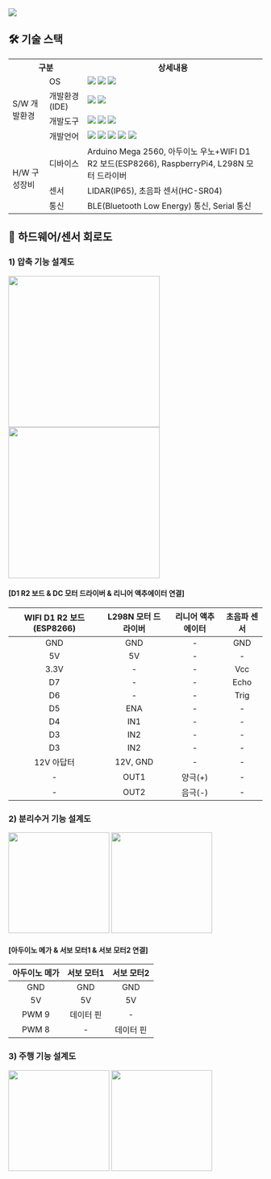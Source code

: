 <img src="https://capsule-render.vercel.app/api?type=waving&color=auto&height=200&section=header&text=호출%20가능한%20인공지능%20쓰레기통%20로봇%20call-T&fontSize=40" />

<h2>🛠 기술 스택</h2>
<table>
  <tr>
    <th colspan="2">구분</th>
    <th>상세내용</th>
  </tr>
  <tr>
    <td rowspan="4">S/W 개발환경</td>
    <td>OS</td>
    <td>
      <img src="https://img.shields.io/badge/Windows 10-0078D6?style=flat&logo=windows10&logoColor=white" />
      <img src="https://img.shields.io/badge/Linux-FCC624?style=flat&logo=linux&logoColor=black" />
      <img src="https://img.shields.io/badge/Ubuntu 20.04-E95420?style=flat&logo=ubuntu&logoColor=white" />
    </td>
  </tr>
  <tr>
    <td>개발환경(IDE)</td>
    <td>
      <img src="https://img.shields.io/badge/Visual Studio Code-007ACC?style=flat&logo=visualstudiocode&logoColor=white" />
      <img src="https://img.shields.io/badge/Arduino IDE-00878F?style=flat&logo=arduino&logoColor=white" />
    </td>
  </tr>
  <tr>
    <td>개발도구</td>
    <td>
      <img src="https://img.shields.io/badge/ROS-22314E?style=flat&logo=ros&logoColor=white" />
      <img src="https://img.shields.io/badge/React-61DAFB?style=flat&logo=React&logoColor=black" />
      <img src="https://img.shields.io/badge/OpenCV-5C3EE8?style=flat&logo=opencv&logoColor=white" />
    </td>
  </tr>
  <tr>
    <td>개발언어</td>
    <td>
      <img src="https://img.shields.io/badge/HTML5-E34F26?style=flat&logo=html5&logoColor=white" />
      <img src="https://img.shields.io/badge/CSS3-1572B6?style=flat&logo=css3&logoColor=white" />
      <img src="https://img.shields.io/badge/JavaScript-F7DF1E?style=flat&logo=javascript&logoColor=black" />
      <img src="https://img.shields.io/badge/Python-3776AB?style=flat&logo=python&logoColor=white" />
      <img src="https://img.shields.io/badge/C++-00599C?style=flat&logo=cplusplus&logoColor=white" />
    </td>
  </tr>
  <tr>
    <td rowspan="4">H/W 구성장비</td>
    <td>디바이스</td>
    <td>Arduino Mega 2560, 아두이노 우노+WIFI D1 R2 보드(ESP8266), RaspberryPi4, L298N 모터 드라이버</td>
  </tr>
  <tr>
    <td>센서</td>
    <td>LIDAR(IP65), 초음파 센서(HC-SR04)</td>
  </tr>
  <tr>
    <td>통신</td>
    <td>BLE(Bluetooth Low Energy) 통신, Serial 통신</td>
  </tr>
</table>

<h2>📱 하드웨어/센서 회로도</h2>
<h3>1) 압축 기능 설계도</h3>
<img src="https://github.com/jihyeon-1010/call-T/assets/119498515/864f9cd5-2d07-4643-814a-34e6ec3e1004" height="300px" />
<img src="https://github.com/jihyeon-1010/call-T/assets/119498515/5959e015-48bc-4af6-9db9-5759d11123b7" height="300px"/>
<h4>[D1 R2 보드 & DC 모터 드라이버 & 리니어 액추에이터 연결]</h4>

|WIFI D1 R2 보드(ESP8266)|L298N 모터 드라이버|리니어 액추에이터|초음파 센서
|:----:|:----:|:----:|:----:
|GND|GND|-|GND
|5V|5V|-|-
|3.3V|-|-|Vcc
|D7|-|-|Echo
|D6|-|-|Trig
|D5|ENA|-|-
|D4|IN1|-|-
|D3|IN2|-|-
|D3|IN2|-|-
|12V 아답터|12V, GND|-|-
|-|OUT1|양극(+)|-
|-|OUT2|음극(-)|-

<h3>2) 분리수거 기능 설계도</h3>
<img src="https://github.com/jihyeon-1010/call-T/assets/119498515/89349bfd-7728-4768-8df6-1da4ff14f99e" height="200px" />
<img src="https://github.com/jihyeon-1010/call-T/assets/119498515/51faa02a-9555-43a3-9fb2-b0f5b68332fe" height="200px"/>
<h4>[아두이노 메가 & 서보 모터1 & 서보 모터2 연결]</h4>

|아두이노 메가|서보 모터1|서보 모터2
|:----:|:----:|:----:
|GND|GND|GND
|5V|5V|5V
|PWM 9|데이터 핀|-
|PWM 8|-|데이터 핀

<h3>3) 주행 기능 설계도</h3>
<img src="https://github.com/jihyeon-1010/call-T/assets/119498515/89349bfd-7728-4768-8df6-1da4ff14f99e" height="200px" />
<img src="https://github.com/jihyeon-1010/call-T/assets/119498515/51faa02a-9555-43a3-9fb2-b0f5b68332fe" height="200px"/>
